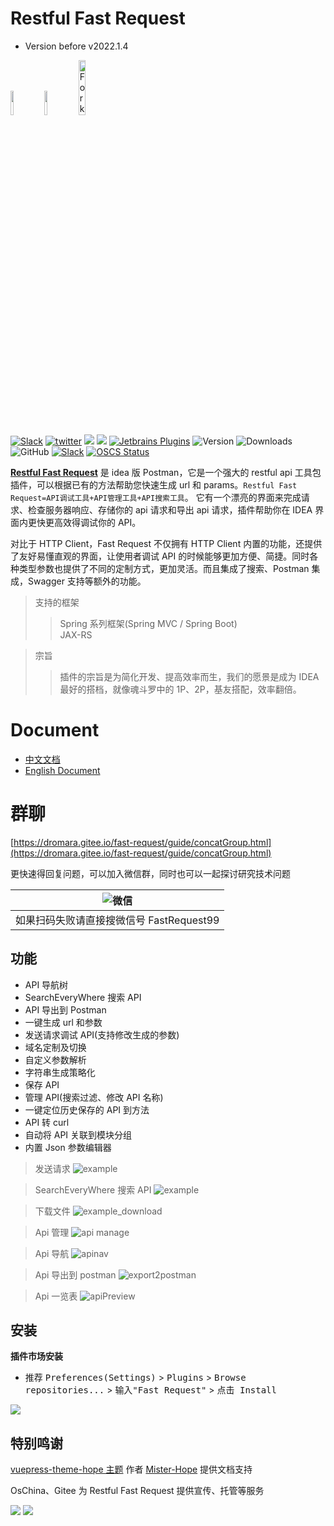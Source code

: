 # Restful Fast Request

- Version before v2022.1.4

<a href="https://www.jetbrains.com"><img src="https://resources.jetbrains.com/storage/products/company/brand/logos/jb_beam.svg" width="10%" /></a>
<a href="https://www.jetbrains.com/idea"><img src="https://resources.jetbrains.com/storage/products/company/brand/logos/IntelliJ_IDEA_icon.svg" width="10%" /></a>
<a href='https://gitee.com/dromara/fast-request'><img src='https://gitee.com/dromara/fast-request/widgets/widget_3.svg' width="15%" alt='Fork me on Gitee'></img></a>

[![Slack](https://img.shields.io/static/v1?label=Slack&message=Restful-Fast-Request&logo=slack&color=38B580)](https://join.slack.com/t/restfulfastrequest/shared_invite/zt-1we57vum8-TALhTHI2uNmPF2bx1NDyWw)
[![twitter](https://img.shields.io/static/v1?label=Twitter&message=FastRequest666&logo=twitter&color=FC8D34)](https://twitter.com/FastRequest666)
[![](https://badgen.net/badge/Github/fast-request/21D789?icon=github)](https://github.com/dromara/fast-request)
[![](https://img.shields.io/static/v1?label=Gitee&message=fast-request&color=FF318C&logo=gitee)](https://gitee.com/dromara/fast-request)
[![Jetbrains Plugins][plugin-img]][plugin]
![Version](https://img.shields.io/jetbrains/plugin/v/16988?logo=IntelliJ%20IDEA)
![Downloads](https://img.shields.io/jetbrains/plugin/d/16988?color=FE2857)
![GitHub](https://img.shields.io/github/license/dromara/fast-request?color=087CFA)
[![Slack](https://img.shields.io/badge/Slack-%23Fast--Request-DD1265?logo=Slack)](https://fastrequest.slack.com)
[![OSCS Status](https://www.oscs1024.com/platform/badge/dromara/fast-request.svg?size=small)](https://www.oscs1024.com/project/dromara/fast-request?ref=badge_small)

[**Restful Fast Request**](https://plugins.jetbrains.com/plugin/16988-fast-request) 是 idea 版 Postman，它是一个强大的 restful api 工具包插件，可以根据已有的方法帮助您快速生成 url 和 params。`Restful Fast Request=API调试工具+API管理工具+API搜索工具`。
它有一个漂亮的界面来完成请求、检查服务器响应、存储你的 api 请求和导出 api 请求，插件帮助你在 IDEA 界面内更快更高效得调试你的 API。

对比于 HTTP Client，Fast Request 不仅拥有 HTTP Client 内置的功能，还提供了友好易懂直观的界面，让使用者调试 API 的时候能够更加方便、简捷。同时各种类型参数也提供了不同的定制方式，更加灵活。而且集成了搜索、Postman 集成，Swagger 支持等额外的功能。

> 支持的框架
>
> > Spring 系列框架(Spring MVC / Spring Boot)  
> > JAX-RS

> 宗旨
>
> > 插件的宗旨是为简化开发、提高效率而生，我们的愿景是成为 IDEA 最好的搭档，就像魂斗罗中的 1P、2P，基友搭配，效率翻倍。

# Document

- [中文文档](https://dromara.gitee.io/fast-request)
- [English Document](https://dromara.github.io/fast-request/en/)

# 群聊

[https://dromara.gitee.io/fast-request/guide/concatGroup.html](https://dromara.gitee.io/fast-request/guide/concatGroup.html)

更快速得回复问题，可以加入微信群，同时也可以一起探讨研究技术问题

| ![微信](./screenshot/wechatGroup.png)    |
| ---------------------------------------- |
| 如果扫码失败请直接搜微信号 FastRequest99 |

## 功能

- API 导航树
- SearchEveryWhere 搜索 API
- API 导出到 Postman
- 一键生成 url 和参数
- 发送请求调试 API(支持修改生成的参数)
- 域名定制及切换
- 自定义参数解析
- 字符串生成策略化
- 保存 API
- 管理 API(搜索过滤、修改 API 名称)
- 一键定位历史保存的 API 到方法
- API 转 curl
- 自动将 API 关联到模块分组
- 内置 Json 参数编辑器

> 发送请求
> ![example](./screenshot/example.gif)

> SearchEveryWhere 搜索 API
> ![example](./docs/.vuepress/public/img/searchEveryWhere.gif)

> 下载文件
> ![example_download](./screenshot/downloadFile.gif)

> Api 管理
> ![api manage](./screenshot/apis_hd.png)

> Api 导航
> ![apinav](./screenshot/apinav.gif)

> Api 导出到 postman
> ![export2postman](./docs/.vuepress/public/img/export2postman.gif)

> Api 一览表
> ![apiPreview](./docs/.vuepress/public/img/apiPreview.gif)

## 安装

**插件市场安装**

- 推荐 <kbd>Preferences(Settings)</kbd> > <kbd>Plugins</kbd> > <kbd>Browse repositories...</kbd> > <kbd>输入"Fast
  Request"</kbd> > <kbd>点击 Install</kbd>

![](./screenshot/download.png)

[latest-release]: https://github.com/dromara/fast-request/releases/latest
[plugin]: https://plugins.jetbrains.com/plugin/16988
[plugin-img]: https://img.shields.io/badge/plugin-Restful_Fast_Request-x.svg?logo=IntelliJ%20IDEA

## 特别鸣谢

[vuepress-theme-hope 主题](https://vuepress-theme-hope.github.io/v2/) 作者 [Mister-Hope](https://github.com/Mister-Hope) 提供文档支持

OsChina、Gitee 为 Restful Fast Request 提供宣传、托管等服务

[![](./screenshot/org/gitee.svg)](https://gitee.com)
[![](./screenshot/org/OSChina.svg)](https://www.oschina.net)
